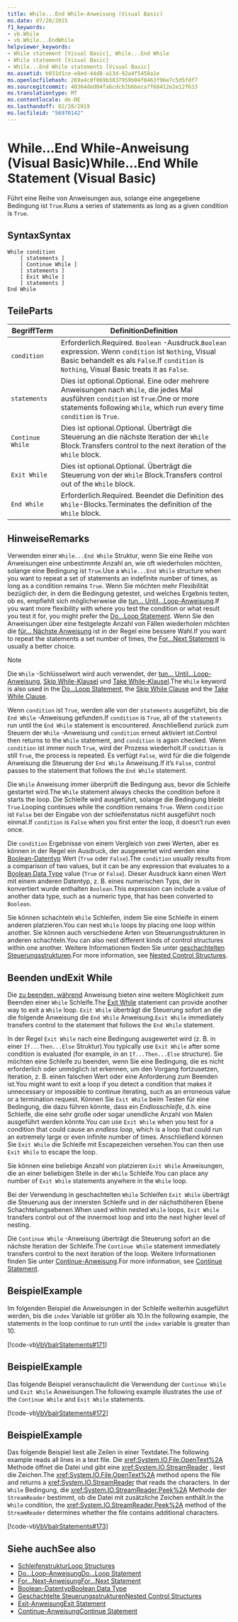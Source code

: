 ```yaml
---
title: While...End While-Anweisung (Visual Basic)
ms.date: 07/20/2015
f1_keywords:
- vb.While
- vb.While...EndWhile
helpviewer_keywords:
- While statement [Visual Basic], While...End While
- While statement [Visual Basic]
- While...End While statements [Visual Basic]
ms.assetid: b931d1ce-e8ed-44d8-a13d-92a4f5458a1e
ms.openlocfilehash: 269a4c0f069b3837959b04f8463f96e7c5d5fdf7
ms.sourcegitcommit: 40364ded04fa6cdcb2b6beca7f68412e2e12f633
ms.translationtype: MT
ms.contentlocale: de-DE
ms.lasthandoff: 02/28/2019
ms.locfileid: "56970142"
---
```

# <a name="whileend-while-statement-visual-basic"></a><span data-ttu-id="a4d0b-102">While...End While-Anweisung (Visual Basic)</span><span class="sxs-lookup"><span data-stu-id="a4d0b-102">While...End While Statement (Visual Basic)</span></span>
<span data-ttu-id="a4d0b-103">Führt eine Reihe von Anweisungen aus, solange eine angegebene Bedingung ist `True`.</span><span class="sxs-lookup"><span data-stu-id="a4d0b-103">Runs a series of statements as long as a given condition is `True`.</span></span>  
  
## <a name="syntax"></a><span data-ttu-id="a4d0b-104">Syntax</span><span class="sxs-lookup"><span data-stu-id="a4d0b-104">Syntax</span></span>  
  
```  
While condition  
    [ statements ]  
    [ Continue While ]  
    [ statements ]  
    [ Exit While ]  
    [ statements ]  
End While  
```  
  
## <a name="parts"></a><span data-ttu-id="a4d0b-105">Teile</span><span class="sxs-lookup"><span data-stu-id="a4d0b-105">Parts</span></span>  
  
|<span data-ttu-id="a4d0b-106">Begriff</span><span class="sxs-lookup"><span data-stu-id="a4d0b-106">Term</span></span>|<span data-ttu-id="a4d0b-107">Definition</span><span class="sxs-lookup"><span data-stu-id="a4d0b-107">Definition</span></span>|  
|---|---|  
|`condition`|<span data-ttu-id="a4d0b-108">Erforderlich.</span><span class="sxs-lookup"><span data-stu-id="a4d0b-108">Required.</span></span> <span data-ttu-id="a4d0b-109">`Boolean` -Ausdruck.</span><span class="sxs-lookup"><span data-stu-id="a4d0b-109">`Boolean` expression.</span></span> <span data-ttu-id="a4d0b-110">Wenn `condition` ist `Nothing`, Visual Basic behandelt es als `False`.</span><span class="sxs-lookup"><span data-stu-id="a4d0b-110">If `condition` is `Nothing`, Visual Basic treats it as `False`.</span></span>|  
|`statements`|<span data-ttu-id="a4d0b-111">Dies ist optional.</span><span class="sxs-lookup"><span data-stu-id="a4d0b-111">Optional.</span></span> <span data-ttu-id="a4d0b-112">Eine oder mehrere Anweisungen nach `While`, die jedes Mal ausführen `condition` ist `True`.</span><span class="sxs-lookup"><span data-stu-id="a4d0b-112">One or more statements following `While`, which run every time `condition` is `True`.</span></span>|  
|`Continue While`|<span data-ttu-id="a4d0b-113">Dies ist optional.</span><span class="sxs-lookup"><span data-stu-id="a4d0b-113">Optional.</span></span> <span data-ttu-id="a4d0b-114">Überträgt die Steuerung an die nächste Iteration der `While` Block.</span><span class="sxs-lookup"><span data-stu-id="a4d0b-114">Transfers control to the next iteration of the `While` block.</span></span>|  
|`Exit While`|<span data-ttu-id="a4d0b-115">Dies ist optional.</span><span class="sxs-lookup"><span data-stu-id="a4d0b-115">Optional.</span></span> <span data-ttu-id="a4d0b-116">Überträgt die Steuerung von der `While` Block.</span><span class="sxs-lookup"><span data-stu-id="a4d0b-116">Transfers control out of the `While` block.</span></span>|  
|`End While`|<span data-ttu-id="a4d0b-117">Erforderlich.</span><span class="sxs-lookup"><span data-stu-id="a4d0b-117">Required.</span></span> <span data-ttu-id="a4d0b-118">Beendet die Definition des `While`-Blocks.</span><span class="sxs-lookup"><span data-stu-id="a4d0b-118">Terminates the definition of the `While` block.</span></span>|  
  
## <a name="remarks"></a><span data-ttu-id="a4d0b-119">Hinweise</span><span class="sxs-lookup"><span data-stu-id="a4d0b-119">Remarks</span></span>  
 <span data-ttu-id="a4d0b-120">Verwenden einer `While...End While` Struktur, wenn Sie eine Reihe von Anweisungen eine unbestimmte Anzahl an, wie oft wiederholen möchten, solange eine Bedingung ist `True`.</span><span class="sxs-lookup"><span data-stu-id="a4d0b-120">Use a `While...End While` structure when you want to repeat a set of statements an indefinite number of times, as long as a condition remains `True`.</span></span> <span data-ttu-id="a4d0b-121">Wenn Sie möchten mehr Flexibilität bezüglich der, in dem die Bedingung getestet, und welches Ergebnis testen, ob es, empfiehlt sich möglicherweise die [tun... Until...Loop-Anweisung](../../../visual-basic/language-reference/statements/do-loop-statement.md).</span><span class="sxs-lookup"><span data-stu-id="a4d0b-121">If you want more flexibility with where you test the condition or what result you test it for, you might prefer the [Do...Loop Statement](../../../visual-basic/language-reference/statements/do-loop-statement.md).</span></span> <span data-ttu-id="a4d0b-122">Wenn Sie den Anweisungen über eine festgelegte Anzahl von Fällen wiederholen möchten die [für... Nächste Anweisung](../../../visual-basic/language-reference/statements/for-next-statement.md) ist in der Regel eine bessere Wahl.</span><span class="sxs-lookup"><span data-stu-id="a4d0b-122">If you want to repeat the statements a set number of times, the [For...Next Statement](../../../visual-basic/language-reference/statements/for-next-statement.md) is usually a better choice.</span></span>  
  
> [!NOTE]
>  <span data-ttu-id="a4d0b-123">Die `While` -Schlüsselwort wird auch verwendet, der [tun... Until...Loop-Anweisung](../../../visual-basic/language-reference/statements/do-loop-statement.md), [Skip While-Klausel](../../../visual-basic/language-reference/queries/skip-while-clause.md) und [Take While-Klausel](../../../visual-basic/language-reference/queries/take-while-clause.md).</span><span class="sxs-lookup"><span data-stu-id="a4d0b-123">The `While` keyword is also used in the [Do...Loop Statement](../../../visual-basic/language-reference/statements/do-loop-statement.md), the [Skip While Clause](../../../visual-basic/language-reference/queries/skip-while-clause.md) and the [Take While Clause](../../../visual-basic/language-reference/queries/take-while-clause.md).</span></span>  
  
 <span data-ttu-id="a4d0b-124">Wenn `condition` ist `True`, werden alle von der `statements` ausgeführt, bis die `End While` -Anweisung gefunden.</span><span class="sxs-lookup"><span data-stu-id="a4d0b-124">If `condition` is `True`, all of the `statements` run until the `End While` statement is encountered.</span></span> <span data-ttu-id="a4d0b-125">Anschließend zurück zum Steuern der `While` -Anweisung und `condition` erneut aktiviert ist.</span><span class="sxs-lookup"><span data-stu-id="a4d0b-125">Control then returns to the `While` statement, and `condition` is again checked.</span></span> <span data-ttu-id="a4d0b-126">Wenn `condition` ist immer noch `True`, wird der Prozess wiederholt.</span><span class="sxs-lookup"><span data-stu-id="a4d0b-126">If `condition` is still `True`, the process is repeated.</span></span> <span data-ttu-id="a4d0b-127">Es verfügt `False`, wird für die die folgende Anweisung die Steuerung der `End While` Anweisung.</span><span class="sxs-lookup"><span data-stu-id="a4d0b-127">If it’s `False`, control passes to the statement that follows the `End While` statement.</span></span>  
  
 <span data-ttu-id="a4d0b-128">Die `While` Anweisung immer überprüft die Bedingung aus, bevor die Schleife gestartet wird.</span><span class="sxs-lookup"><span data-stu-id="a4d0b-128">The `While` statement always checks the condition before it starts the loop.</span></span> <span data-ttu-id="a4d0b-129">Die Schleife wird ausgeführt, solange die Bedingung bleibt `True`.</span><span class="sxs-lookup"><span data-stu-id="a4d0b-129">Looping continues while the condition remains `True`.</span></span> <span data-ttu-id="a4d0b-130">Wenn `condition` ist `False` bei der Eingabe von der schleifenstatus nicht ausgeführt noch einmal.</span><span class="sxs-lookup"><span data-stu-id="a4d0b-130">If `condition` is `False` when you first enter the loop, it doesn’t run even once.</span></span>  
  
 <span data-ttu-id="a4d0b-131">Die `condition` Ergebnisse von einem Vergleich von zwei Werten, aber es können in der Regel ein Ausdruck, der ausgewertet wird werden eine [Boolean-Datentyp](../../../visual-basic/language-reference/data-types/boolean-data-type.md) Wert (`True` oder `False`).</span><span class="sxs-lookup"><span data-stu-id="a4d0b-131">The `condition` usually results from a comparison of two values, but it can be any expression that evaluates to a [Boolean Data Type](../../../visual-basic/language-reference/data-types/boolean-data-type.md) value (`True` or `False`).</span></span> <span data-ttu-id="a4d0b-132">Dieser Ausdruck kann einen Wert mit einem anderen Datentyp, z. B. eines numerischen Typs, der in konvertiert wurde enthalten `Boolean`.</span><span class="sxs-lookup"><span data-stu-id="a4d0b-132">This expression can include a value of another data type, such as a numeric type, that has been converted to `Boolean`.</span></span>  
  
 <span data-ttu-id="a4d0b-133">Sie können schachteln `While` Schleifen, indem Sie eine Schleife in einem anderen platzieren.</span><span class="sxs-lookup"><span data-stu-id="a4d0b-133">You can nest `While` loops by placing one loop within another.</span></span> <span data-ttu-id="a4d0b-134">Sie können auch verschiedene Arten von Steuerungsstrukturen in anderen schachteln.</span><span class="sxs-lookup"><span data-stu-id="a4d0b-134">You can also nest different kinds of control structures within one another.</span></span> <span data-ttu-id="a4d0b-135">Weitere Informationen finden Sie unter [geschachtelten Steuerungsstrukturen](../../../visual-basic/programming-guide/language-features/control-flow/nested-control-structures.md).</span><span class="sxs-lookup"><span data-stu-id="a4d0b-135">For more information, see [Nested Control Structures](../../../visual-basic/programming-guide/language-features/control-flow/nested-control-structures.md).</span></span>  
  
## <a name="exit-while"></a><span data-ttu-id="a4d0b-136">Beenden und</span><span class="sxs-lookup"><span data-stu-id="a4d0b-136">Exit While</span></span>  
 <span data-ttu-id="a4d0b-137">Die [zu beenden, während](../../../visual-basic/language-reference/statements/exit-statement.md) Anweisung bieten eine weitere Möglichkeit zum Beenden einer `While` Schleife.</span><span class="sxs-lookup"><span data-stu-id="a4d0b-137">The [Exit While](../../../visual-basic/language-reference/statements/exit-statement.md) statement can provide another way to exit a `While` loop.</span></span> <span data-ttu-id="a4d0b-138">`Exit While` überträgt die Steuerung sofort an die die folgende Anweisung die `End While` Anweisung.</span><span class="sxs-lookup"><span data-stu-id="a4d0b-138">`Exit While` immediately transfers control to the statement that follows the `End While` statement.</span></span>  
  
 <span data-ttu-id="a4d0b-139">In der Regel `Exit While` nach eine Bedingung ausgewertet wird (z. B. in einer `If...Then...Else` Struktur).</span><span class="sxs-lookup"><span data-stu-id="a4d0b-139">You typically use `Exit While` after some condition is evaluated (for example, in an `If...Then...Else` structure).</span></span> <span data-ttu-id="a4d0b-140">Sie möchten eine Schleife zu beenden, wenn Sie eine Bedingung, die es nicht erforderlich oder unmöglich ist erkennen, um den Vorgang fortzusetzen, Iteration, z. B. einen falschen Wert oder eine Anforderung zum Beenden ist.</span><span class="sxs-lookup"><span data-stu-id="a4d0b-140">You might want to exit a loop if you detect a condition that makes it unnecessary or impossible to continue iterating, such as an erroneous value or a termination request.</span></span> <span data-ttu-id="a4d0b-141">Können Sie `Exit While` beim Testen für eine Bedingung, die dazu führen könnte, dass ein *Endlosschleife*, d.h. eine Schleife, die eine sehr große oder sogar unendliche Anzahl von Malen ausgeführt werden könnte.</span><span class="sxs-lookup"><span data-stu-id="a4d0b-141">You can use `Exit While` when you test for a condition that could cause an *endless loop*, which is a loop that could run an extremely large or even infinite number of times.</span></span> <span data-ttu-id="a4d0b-142">Anschließend können Sie `Exit While` die Schleife mit Escapezeichen versehen.</span><span class="sxs-lookup"><span data-stu-id="a4d0b-142">You can then use `Exit While` to escape the loop.</span></span>  
  
 <span data-ttu-id="a4d0b-143">Sie können eine beliebige Anzahl von platzieren `Exit While` Anweisungen, die an einer beliebigen Stelle in der `While` Schleife.</span><span class="sxs-lookup"><span data-stu-id="a4d0b-143">You can place any number of `Exit While` statements anywhere in the `While` loop.</span></span>  
  
 <span data-ttu-id="a4d0b-144">Bei der Verwendung in geschachtelten `While` Schleifen `Exit While` überträgt die Steuerung aus der innersten Schleife und in der nächsthöheren Ebene Schachtelungsebenen.</span><span class="sxs-lookup"><span data-stu-id="a4d0b-144">When used within nested `While` loops, `Exit While` transfers control out of the innermost loop and into the next higher level of nesting.</span></span>  
  
 <span data-ttu-id="a4d0b-145">Die `Continue While` -Anweisung überträgt die Steuerung sofort an die nächste Iteration der Schleife.</span><span class="sxs-lookup"><span data-stu-id="a4d0b-145">The `Continue While` statement immediately transfers control to the next iteration of the loop.</span></span> <span data-ttu-id="a4d0b-146">Weitere Informationen finden Sie unter [Continue-Anweisung](../../../visual-basic/language-reference/statements/continue-statement.md).</span><span class="sxs-lookup"><span data-stu-id="a4d0b-146">For more information, see [Continue Statement](../../../visual-basic/language-reference/statements/continue-statement.md).</span></span>  
  
## <a name="example"></a><span data-ttu-id="a4d0b-147">Beispiel</span><span class="sxs-lookup"><span data-stu-id="a4d0b-147">Example</span></span>  
 <span data-ttu-id="a4d0b-148">Im folgenden Beispiel die Anweisungen in der Schleife weiterhin ausgeführt werden, bis die `index` Variable ist größer als 10.</span><span class="sxs-lookup"><span data-stu-id="a4d0b-148">In the following example, the statements in the loop continue to run until the `index` variable is greater than 10.</span></span>  
  
 [!code-vb[VbVbalrStatements#171](~/samples/snippets/visualbasic/VS_Snippets_VBCSharp/VbVbalrStatements/VB/class14.vb#171)]  
  
## <a name="example"></a><span data-ttu-id="a4d0b-149">Beispiel</span><span class="sxs-lookup"><span data-stu-id="a4d0b-149">Example</span></span>  
 <span data-ttu-id="a4d0b-150">Das folgende Beispiel veranschaulicht die Verwendung der `Continue While` und `Exit While` Anweisungen.</span><span class="sxs-lookup"><span data-stu-id="a4d0b-150">The following example illustrates the use of the `Continue While` and `Exit While` statements.</span></span>  
  
 [!code-vb[VbVbalrStatements#172](~/samples/snippets/visualbasic/VS_Snippets_VBCSharp/VbVbalrStatements/VB/class14.vb#172)]  
  
## <a name="example"></a><span data-ttu-id="a4d0b-151">Beispiel</span><span class="sxs-lookup"><span data-stu-id="a4d0b-151">Example</span></span>  
 <span data-ttu-id="a4d0b-152">Das folgende Beispiel liest alle Zeilen in einer Textdatei.</span><span class="sxs-lookup"><span data-stu-id="a4d0b-152">The following example reads all lines in a text file.</span></span> <span data-ttu-id="a4d0b-153">Die <xref:System.IO.File.OpenText%2A> Methode öffnet die Datei und gibt eine <xref:System.IO.StreamReader> , liest die Zeichen.</span><span class="sxs-lookup"><span data-stu-id="a4d0b-153">The <xref:System.IO.File.OpenText%2A> method opens the file and returns a <xref:System.IO.StreamReader> that reads the characters.</span></span> <span data-ttu-id="a4d0b-154">In der `While` Bedingung, die <xref:System.IO.StreamReader.Peek%2A> Methode der `StreamReader` bestimmt, ob die Datei mit zusätzliche Zeichen enthält.</span><span class="sxs-lookup"><span data-stu-id="a4d0b-154">In the `While` condition, the <xref:System.IO.StreamReader.Peek%2A> method of the `StreamReader` determines whether the file contains additional characters.</span></span>  
  
 [!code-vb[VbVbalrStatements#173](~/samples/snippets/visualbasic/VS_Snippets_VBCSharp/VbVbalrStatements/VB/class14.vb#173)]  
  
## <a name="see-also"></a><span data-ttu-id="a4d0b-155">Siehe auch</span><span class="sxs-lookup"><span data-stu-id="a4d0b-155">See also</span></span>
- [<span data-ttu-id="a4d0b-156">Schleifenstruktur</span><span class="sxs-lookup"><span data-stu-id="a4d0b-156">Loop Structures</span></span>](../../../visual-basic/programming-guide/language-features/control-flow/loop-structures.md)
- [<span data-ttu-id="a4d0b-157">Do...Loop-Anweisung</span><span class="sxs-lookup"><span data-stu-id="a4d0b-157">Do...Loop Statement</span></span>](../../../visual-basic/language-reference/statements/do-loop-statement.md)
- [<span data-ttu-id="a4d0b-158">For...Next-Anweisung</span><span class="sxs-lookup"><span data-stu-id="a4d0b-158">For...Next Statement</span></span>](../../../visual-basic/language-reference/statements/for-next-statement.md)
- [<span data-ttu-id="a4d0b-159">Boolean-Datentyp</span><span class="sxs-lookup"><span data-stu-id="a4d0b-159">Boolean Data Type</span></span>](../../../visual-basic/language-reference/data-types/boolean-data-type.md)
- [<span data-ttu-id="a4d0b-160">Geschachtelte Steuerungsstrukturen</span><span class="sxs-lookup"><span data-stu-id="a4d0b-160">Nested Control Structures</span></span>](../../../visual-basic/programming-guide/language-features/control-flow/nested-control-structures.md)
- [<span data-ttu-id="a4d0b-161">Exit-Anweisung</span><span class="sxs-lookup"><span data-stu-id="a4d0b-161">Exit Statement</span></span>](../../../visual-basic/language-reference/statements/exit-statement.md)
- [<span data-ttu-id="a4d0b-162">Continue-Anweisung</span><span class="sxs-lookup"><span data-stu-id="a4d0b-162">Continue Statement</span></span>](../../../visual-basic/language-reference/statements/continue-statement.md)
